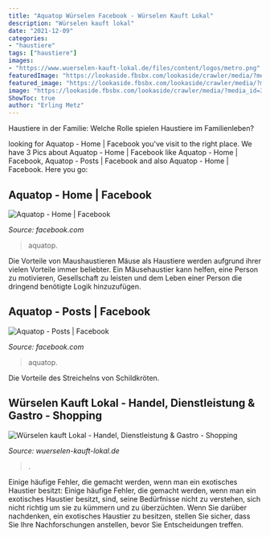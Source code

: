 ```yaml
---
title: "Aquatop Würselen Facebook - Würselen Kauft Lokal"
description: "Würselen kauft lokal"
date: "2021-12-09"
categories:
- "haustiere"
tags: ["haustiere"]
images:
- "https://www.wuerselen-kauft-lokal.de/files/content/logos/metro.png"
featuredImage: "https://lookaside.fbsbx.com/lookaside/crawler/media/?media_id=3085689738162561"
featured_image: "https://lookaside.fbsbx.com/lookaside/crawler/media/?media_id=4627032950694891"
image: "https://lookaside.fbsbx.com/lookaside/crawler/media/?media_id=3085689738162561"
ShowToc: true
author: "Erling Metz"
---
```



Haustiere in der Familie: Welche Rolle spielen Haustiere im Familienleben?

	

		
looking for Aquatop - Home | Facebook you've visit to the right place. We have 3 Pics about Aquatop - Home | Facebook like Aquatop - Home | Facebook, Aquatop - Posts | Facebook and also Aquatop - Home | Facebook. Here you go:
		
    
## Aquatop - Home | Facebook

<img loading=lazy src="https://lookaside.fbsbx.com/lookaside/crawler/media/?media_id=4627032950694891" onerror="this.onerror=null;this.src='https://tse3.mm.bing.net/th?id=OIP.1xY3hmP_nigWnv8kdEedRAHaO0&amp;pid=15.1';" alt="Aquatop - Home | Facebook">

_Source: facebook.com_

>aquatop. 

	

Die Vorteile von Maushaustieren
Mäuse als Haustiere werden aufgrund ihrer vielen Vorteile immer beliebter. Ein Mäusehaustier kann helfen, eine Person zu motivieren, Gesellschaft zu leisten und dem Leben einer Person die dringend benötigte Logik hinzuzufügen.

    
## Aquatop - Posts | Facebook

<img loading=lazy src="https://lookaside.fbsbx.com/lookaside/crawler/media/?media_id=3085689738162561" onerror="this.onerror=null;this.src='https://tse1.mm.bing.net/th?id=OIP.P7UX-xjNVO-FFEkRYYUr1gHaHa&amp;pid=15.1';" alt="Aquatop - Posts | Facebook">

_Source: facebook.com_

>aquatop. 

	

Die Vorteile des Streichelns von Schildkröten.

    
## Würselen Kauft Lokal - Handel, Dienstleistung &amp; Gastro - Shopping

<img loading=lazy src="https://www.wuerselen-kauft-lokal.de/files/content/logos/metro.png" onerror="this.onerror=null;this.src='https://tse2.mm.bing.net/th?id=OIP.RpjYoxhpy_XNT6AAZ_VqqwAAAA&amp;pid=15.1';" alt="Würselen kauft Lokal - Handel, Dienstleistung &amp; Gastro - Shopping">

_Source: wuerselen-kauft-lokal.de_

>. 

	

Einige häufige Fehler, die gemacht werden, wenn man ein exotisches Haustier besitzt:
Einige häufige Fehler, die gemacht werden, wenn man ein exotisches Haustier besitzt, sind, seine Bedürfnisse nicht zu verstehen, sich nicht richtig um sie zu kümmern und zu überzüchten. Wenn Sie darüber nachdenken, ein exotisches Haustier zu besitzen, stellen Sie sicher, dass Sie Ihre Nachforschungen anstellen, bevor Sie Entscheidungen treffen.


